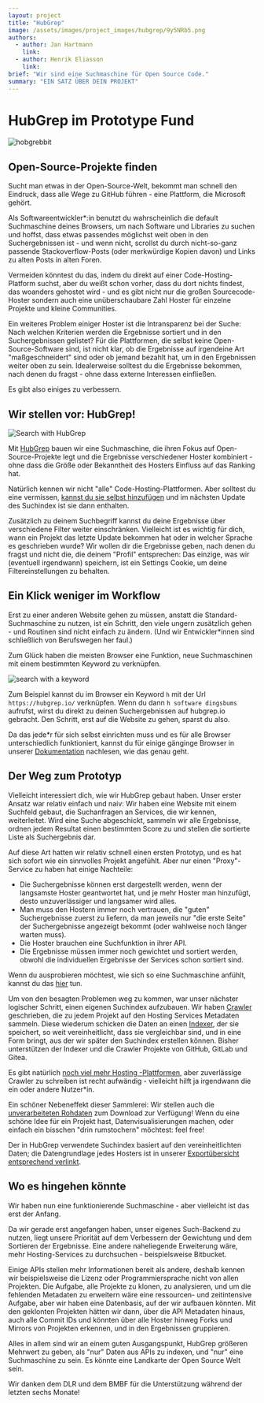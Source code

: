 ```yaml
---
layout: project
title: "HubGrep"
image: /assets/images/project_images/hubgrep/9y5NRb5.png
authors:
  - author: Jan Hartmann
    link:
  - author: Henrik Eliasson
    link:
brief: "Wir sind eine Suchmaschine für Open Source Code."
summary: "EIN SATZ ÜBER DEIN PROJEKT"
---
```


# HubGrep im Prototype Fund

![hobgrebbit](/assets/images/project_images/hubgrep/9y5NRb5.png)

## Open-Source-Projekte finden

Sucht man etwas in der Open-Source-Welt, bekommt man schnell den Eindruck, dass alle Wege zu GitHub führen - eine Plattform, die Microsoft gehört.

Als Softwareentwickler\*:in benutzt du wahrscheinlich die default Suchmaschine deines Browsers, um nach Software und Libraries zu suchen und hoffst, dass etwas passendes möglichst weit oben in den Suchergebnissen ist - und wenn nicht, scrollst du durch nicht-so-ganz passende Stackoverflow-Posts (oder merkwürdige Kopien davon) und Links zu alten Posts in alten Foren.

Vermeiden könntest du das, indem du direkt auf einer Code-Hosting-Platform suchst, aber du weißt schon vorher, dass du dort nichts findest, das woanders gehostet wird - und es gibt nicht nur die großen Sourcecode-Hoster sondern auch eine unüberschaubare Zahl Hoster für einzelne Projekte und kleine Communities.

Ein weiteres Problem einiger Hoster ist die Intransparenz bei der Suche: Nach welchen Kriterien werden die Ergebnisse sortiert und in den Suchergebnissen gelistet? Für die Plattformen, die selbst keine Open-Source-Software sind, ist nicht klar, ob die Ergebnisse auf irgendeine Art "maßgeschneidert" sind oder ob jemand bezahlt hat, um in den Ergebnissen weiter oben zu sein. Idealerweise solltest du die Ergebnisse bekommen, nach denen du fragst - ohne dass externe Interessen einfließen.

Es gibt also einiges zu verbessern.

## Wir stellen vor: HubGrep!

![Search with HubGrep](/assets/images/project_images/hubgrep/d0yy3ih.gif)

Mit [HubGrep](https://hubgrep.io/) bauen wir eine Suchmaschine, die ihren Fokus auf Open-Source-Projekte legt und die Ergebnisse verschiedener Hoster kombiniert - ohne dass die Größe oder Bekanntheit des Hosters Einfluss auf das Ranking hat.

Natürlich kennen wir nicht "alle" Code-Hosting-Plattformen. Aber solltest du eine vermissen, [kannst du sie selbst hinzufügen](https://hubgrep.io/add_instance/step_1) und im nächsten Update des Suchindex ist sie dann enthalten.

Zusätzlich zu deinem Suchbegriff kannst du deine Ergebnisse über verschiedene Filter weiter einschränken. Vielleicht ist es wichtig für dich, wann ein Projekt das letzte Update bekommen hat oder in welcher Sprache es geschrieben wurde? Wir wollen dir die Ergebnisse geben, nach denen du fragst und nicht die, die deinem "Profil" entsprechen: Das einzige, was wir (eventuell irgendwann) speichern, ist ein Settings Cookie, um deine Filtereinstellungen zu behalten.

## Ein Klick weniger im Workflow

Erst zu einer anderen Website gehen zu müssen, anstatt die Standard-Suchmaschine zu nutzen, ist ein Schritt, den viele ungern zusätzlich gehen - und Routinen sind nicht einfach zu ändern. (Und wir Entwickler\*innen sind schließlich von Berufswegen her faul.)

Zum Glück haben die meisten Browser eine Funktion, neue Suchmaschinen mit einem bestimmten Keyword zu verknüpfen.

![search with a keyword](/assets/images/project_images/hubgrep/oKDGzB5.gif)

Zum Beispiel kannst du im Browser ein Keyword `h` mit der Url `https://hubgrep.io/` verknüpfen. Wenn du dann `h software dingsbums` aufrufst, wirst du direkt zu deinen Suchergebnissen auf hubgrep.io gebracht. Den Schritt, erst auf die Website zu gehen, sparst du also.

Da das jede\*r für sich selbst einrichten muss und es für alle Browser unterschiedlich funktioniert, kannst du für einige gänginge Browser in unserer [Dokumentation](https://docs.hubgrep.io/en/latest/docs/hubgrep_search/usage/add_to_browser.html) nachlesen, wie das genau geht.

## Der Weg zum Prototyp

Vielleicht interessiert dich, wie wir HubGrep gebaut haben. Unser erster Ansatz war relativ einfach und naiv: Wir haben eine Website mit einem Suchfeld gebaut, die Suchanfragen an Services, die wir kennen, weiterleitet. Wird eine Suche abgeschickt, sammeln wir alle Ergebnisse, ordnen jedem Resultat einen bestimmten Score zu und stellen die sortierte Liste als Suchergebnis dar.

Auf diese Art hatten wir relativ schnell einen ersten Prototyp, und es hat sich sofort wie ein sinnvolles Projekt angefühlt. Aber nur einen "Proxy"-Service zu haben hat einige Nachteile:

- Die Suchergebnisse können erst dargestellt werden, wenn der langsamste Hoster geantwortet hat, und je mehr Hoster man hinzufügt, desto unzuverlässiger und langsamer wird alles.
- Man muss den Hostern immer noch vertrauen, die "guten" Suchergebnisse zuerst zu liefern, da man jeweils nur "die erste Seite" der Suchergebnisse angezeigt bekommt (oder wahlweise noch länger warten muss).
- Die Hoster brauchen eine Suchfunktion in ihrer API.
- Die Ergebnisse müssen immer noch gewichtet und sortiert werden, obwohl die individuellen Ergebnisse der Services schon sortiert sind.

Wenn du ausprobieren möchtest, wie sich so eine Suchmaschine anfühlt, kannst du das [hier](https://meta.hubgrep.io/) tun.

Um von den besagten Problemen weg zu kommen, war unser nächster logischer Schritt, einen eigenen Suchindex aufzubauen. Wir haben [Crawler](https://github.com/HubGrep/hubgrep_crawlers) geschrieben, die zu jedem Projekt auf den Hosting Services Metadaten sammeln. Diese wiederum schicken die Daten an einen [Indexer](https://github.com/HubGrep/hubgrep_indexer), der sie speichert, so weit vereinheitlicht, dass sie vergleichbar sind, und in eine Form bringt, aus der wir später den Suchindex erstellen können. Bisher unterstützen der Indexer und die Crawler Projekte von GitHub, GitLab und Gitea.

Es gibt natürlich [noch viel mehr Hosting -Plattformen](<https://en.wikipedia.org/wiki/Forge_(software)>), aber zuverlässige Crawler zu schreiben ist recht aufwändig - vielleicht hilft ja irgendwann die ein oder andere Nutzer\*in.

Ein schöner Nebeneffekt dieser Sammlerei: Wir stellen auch die [unverarbeiteten Rohdaten](https://indexer.hubgrep.io/) zum Download zur Verfügung! Wenn du eine schöne Idee für ein Projekt hast, Datenvisualisierungen machen, oder einfach ein bisschen "drin rumstochern" möchtest: feel free!

Der in HubGrep verwendete Suchindex basiert auf den vereinheitlichten Daten; die Datengrundlage jedes Hosters ist in unserer [Exportübersicht entsprechend verlinkt](https://hubgrep.io/hosters).

## Wo es hingehen könnte

Wir haben nun eine funktionierende Suchmaschine - aber vielleicht ist das erst der Anfang.

Da wir gerade erst angefangen haben, unser eigenes Such-Backend zu nutzen, liegt unsere Priorität auf dem Verbessern der Gewichtung und dem Sortieren der Ergebnisse.
Eine andere naheliegende Erweiterung wäre, mehr Hosting-Services zu durchsuchen - beispielsweise Bitbucket.

Einige APIs stellen mehr Informationen bereit als andere, deshalb kennen wir beispielsweise die Lizenz oder Programmiersprache nicht von allen Projekten. Die Aufgabe, alle Projekte zu klonen, zu analysieren, und um die fehlenden Metadaten zu erweitern wäre eine ressourcen- und zeitintensive Aufgabe, aber wir haben eine Datenbasis, auf der wir aufbauen könnten. Mit den geklonten Projekten hätten wir dann, über die API Metadaten hinaus, auch alle Commit IDs und könnten über alle Hoster hinweg Forks und Mirrors von Projekten erkennen, und in den Ergebnissen gruppieren.

Alles in allem sind wir an einem guten Ausgangspunkt, HubGrep größeren Mehrwert zu geben, als "nur" Daten aus APIs zu indexen, und "nur" eine Suchmaschine zu sein.
Es könnte eine Landkarte der Open Source Welt sein.

Wir danken dem DLR und dem BMBF für die Unterstützung während der letzten sechs Monate!
